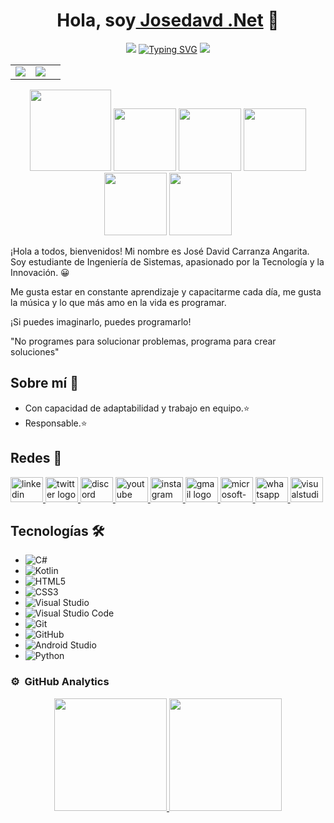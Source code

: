 <!-- Readme de Jose David Carranza Angarita -->
<div align="center">
    <h1 align="center">Hola, soy<a href="https://www.facebook.com/josedavid.carranzaangarita/" target="_blank"> Josedavd .Net</a> 👋</h1>
    <!-- parte de estilo animado de mi readme -->
<div aling="center">
    <!-- primera imagen de la linea gradiente horizontal -->
    <img src="https://user-images.githubusercontent.com/73097560/115834477-dbab4500-a447-11eb-908a-139a6edaec5c.gif">
    <!-- Texto escrito que se muestra en el gif del readme -->
    <a href="https://git.io/typing-svg"><img src="https://readme-typing-svg.demolab.com?font=Fira+Code&pause=1000&random=false&width=435&lines=%F0%9F%98%80%F0%9F%91%A8%F0%9F%8F%BD%E2%80%8D%F0%9F%92%BB+I'm+Jose+David+Carranza+A.;%F0%9F%98%80%F0%9F%91%A8%F0%9F%8F%BD%E2%80%8D%F0%9F%92%BB+Student+of+Systems+Engineering.;%F0%9F%98%80%F0%9F%91%A8%F0%9F%8F%BD%E2%80%8D%F0%9F%92%BB+passionate+about+technology;%F0%9F%98%80%F0%9F%91%A8%F0%9F%8F%BD%E2%80%8D%F0%9F%92%BB+and+innovation." alt="Typing SVG" /></a>
    <!-- segunda linea gradiente horizontal -->
    <img src="https://user-images.githubusercontent.com/73097560/115834477-dbab4500-a447-11eb-908a-139a6edaec5c.gif">
    
<!-- My images -->    
</div>
    <table>
        <tr>
            <td>
                <img src="https://github.com/josedavd-07/josedavd-07/assets/134252125/3b26b98f-18dd-4f60-a1ae-9876be859eda"/>
            </td>
            <td>
                <img src="https://github.com/josedavd-07/josedavd-07/assets/134252125/753a80f3-47e6-4ee7-8e7e-57110088772c"/>
            <td>
        </tr>
    </table>
</div>

<p align="center">
  <img src="https://github.com/josedavd-07/josedavd-07/assets/134252125/b5b316b3-7d36-4056-b746-e86393164a5a" width="130" heigth="130"/>
  <img src="https://github.com/josedavd-07/josedavd-07/assets/134252125/4398374c-4680-4354-aca9-b6953b096f3b" width="100" heigth="100"/>
  <img src="https://github.com/josedavd-07/josedavd-07/assets/134252125/9415babd-5d02-4cc0-9727-977475ffdf9f" width="100" heigth="100"/>
  <img src="https://github.com/josedavd-07/josedavd-07/assets/134252125/bd79eecb-777a-4dda-b36e-664273e5aba0" width="100" heigth="100"/>
  <img src="https://github.com/josedavd-07/josedavd-07/assets/134252125/3ba0bc4e-9a6c-49f5-bfbe-bc519f073c2b" width="100" heigth="100"/>
  <img src="https://github.com/josedavd-07/josedavd-07/assets/134252125/28795bf2-eed1-4a5c-aee2-c1ce899c8c3d" width="100" heigth="100"/>
</p>

¡Hola a todos, bienvenidos! Mi nombre es José David Carranza Angarita. Soy estudiante de Ingeniería de Sistemas, apasionado por la Tecnología y la Innovación. 😀

Me gusta estar en constante aprendizaje y capacitarme cada día, me gusta la música y lo que más amo en la vida es programar.

¡Si puedes imaginarlo, puedes programarlo!

"No programes para solucionar problemas, programa para crear soluciones"

## Sobre mí 🚀

- Con capacidad de adaptabilidad y trabajo en equipo.⭐ 
- Responsable.⭐

## Redes 📲
<div align="left">
  <a href="https://www.linkedin.com/in/jose-david-carranza-angarita-24a902209/" target="_blank">
    <img src="https://raw.githubusercontent.com/maurodesouza/profile-readme-generator/master/src/assets/icons/social/linkedin/default.svg" width="52" height="40" alt="linkedin logo"  />
  </a>
  <a href="https://twitter.com/JOSEDAVD_07" target="_blank">
    <img src="https://raw.githubusercontent.com/maurodesouza/profile-readme-generator/master/src/assets/icons/social/twitter/default.svg" width="52" height="40" alt="twitter logo"  />
  </a>
  <a href="https://discord.com/channels/1034482670937325689/1042895993517125762" target="_blank">
    <img src="https://raw.githubusercontent.com/maurodesouza/profile-readme-generator/master/src/assets/icons/social/discord/default.svg" width="52" height="40" alt="discord logo"  />
  </a>
  <a href="https://www.youtube.com/channel/UCPHOiWyl5CrjNqHhTR5cy5w" target="_blank">
    <img src="https://raw.githubusercontent.com/maurodesouza/profile-readme-generator/master/src/assets/icons/social/youtube/default.svg" width="52" height="40" alt="youtube logo"  />
  </a>
  <a href="https://www.instagram.com/josedavd_07/" target="_blank">
    <img src="https://raw.githubusercontent.com/maurodesouza/profile-readme-generator/master/src/assets/icons/social/instagram/default.svg" width="52" height="40" alt="instagram logo"  />
  </a>
  <a href="https://mail.google.com/mail/u/2/#inbox" target="_blank">
    <img src="https://raw.githubusercontent.com/maurodesouza/profile-readme-generator/master/src/assets/icons/social/gmail/default.svg" width="52" height="40" alt="gmail logo"  />
  </a>
  <a href="https://outlook.live.com/mail/0/?actSwt=true" target="_blank">
    <img src="https://raw.githubusercontent.com/maurodesouza/profile-readme-generator/master/src/assets/icons/social/microsoft-outlook/default.svg" width="52" height="40" alt="microsoft-outlook logo"  />
  </a>
  <a href="32438892923" target="_blank">
    <img src="https://raw.githubusercontent.com/maurodesouza/profile-readme-generator/master/src/assets/icons/social/whatsapp/default.svg" width="52" height="40" alt="whatsapp logo"  />
  </a>
  <a href="https://outlook.office.com/mail/?actSwt=true" target="_blank">
    <img src="https://raw.githubusercontent.com/maurodesouza/profile-readme-generator/master/src/assets/icons/social/visualstudio/default.svg" width="52" height="40" alt="visualstudio logo"  />
      
  </a>
  
## Tecnologías 🛠️

- ![C#](https://img.shields.io/badge/-C%23-239120?logo=c-sharp&logoColor=white) 
- ![Kotlin](https://img.shields.io/badge/-Kotlin-0095D5?logo=kotlin&logoColor=white) 
- ![HTML5](https://img.shields.io/badge/-HTML5-E34F26?logo=html5&logoColor=white) 
- ![CSS3](https://img.shields.io/badge/-CSS3-1572B6?logo=css3) 
- ![Visual Studio](https://img.shields.io/badge/-Visual%20Studio-5C2D91?logo=visual-studio&logoColor=white) 
- ![Visual Studio Code](https://img.shields.io/badge/-Visual%20Studio%20Code-007ACC?logo=visual-studio-code&logoColor=white) 
- ![Git](https://img.shields.io/badge/-Git-F05032?logo=git&logoColor=white)
- ![GitHub](https://img.shields.io/badge/-GitHub-181717?logo=github) 
- ![Android Studio](https://img.shields.io/badge/-Android%20Studio-3DDC84?logo=android-studio&logoColor=white) 
- ![Python](https://img.shields.io/badge/-Python-3776AB?logo=python&logoColor=white)

### ⚙️  GitHub Analytics

<p align="center">
<a href="https://github.com/josedavd-07">
  <img height="180em" src="https://github-readme-stats-eight-theta.vercel.app/api?username=josedavd-07&show_icons=true&theme=algolia&include_all_commits=true&count_private=true"/>
  <img height="180em" src="https://github-readme-stats-eight-theta.vercel.app/api/top-langs/?username=josedavd-07&layout=compact&langs_count=8&theme=algolia"/>
</a>
</p>

</div>

